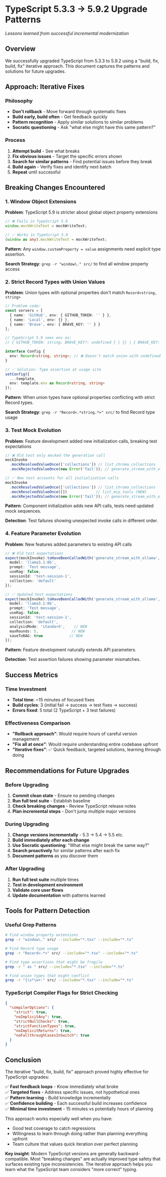 # TypeScript 5.3.3 → 5.9.2 Upgrade Patterns

*Lessons learned from successful incremental modernization*

## Overview

We successfully upgraded TypeScript from 5.3.3 to 5.9.2 using a "build, fix, build, fix" iterative approach. This document captures the patterns and solutions for future upgrades.

## Approach: Iterative Fixes

### Philosophy
- **Don't rollback** - Move forward through systematic fixes
- **Build early, build often** - Get feedback quickly 
- **Pattern recognition** - Apply similar solutions to similar problems
- **Socratic questioning** - Ask "what else might have this same pattern?"

### Process
1. **Attempt build** - See what breaks
2. **Fix obvious issues** - Target the specific errors shown
3. **Search for similar patterns** - Find potential issues before they break
4. **Build again** - Verify fixes and identify next batch
5. **Repeat** until successful

## Breaking Changes Encountered

### 1. Window Object Extensions

**Problem**: TypeScript 5.9 is stricter about global object property extensions

```typescript
// ❌ Fails in TypeScript 5.9
window.mockWriteText = mockWriteText;

// ✅ Works in TypeScript 5.9  
(window as any).mockWriteText = mockWriteText;
```

**Pattern**: Any `window.customProperty = value` assignments need explicit type assertion.

**Search Strategy**: `grep -r "window\." src/` to find all window property access

### 2. Strict Record Types with Union Values

**Problem**: Union types with optional properties don't match `Record<string, string>`

```typescript
// Problem code:
const servers = [
  { name: 'GitHub', env: { GITHUB_TOKEN: '' } },
  { name: 'Local', env: {} },
  { name: 'Brave', env: { BRAVE_KEY: '' } }
];

// TypeScript 5.9 sees env as:
// { GITHUB_TOKEN: string; BRAVE_KEY?: undefined } | {} | { BRAVE_KEY: string; GITHUB_TOKEN?: undefined }

interface Config {
  env: Record<string, string>; // ❌ Doesn't match union with undefined values
}

// ✅ Solution: Type assertion at usage site
setConfig({
  ...template,
  env: template.env as Record<string, string>
});
```

**Pattern**: When union types have optional properties conflicting with strict Record types.

**Search Strategy**: `grep -r "Record<.*string.*>" src/` to find Record type usage

### 3. Test Mock Evolution

**Problem**: Feature development added new initialization calls, breaking test expectations

```typescript
// ❌ Old test only mocked the generation call
mockInvoke
  .mockResolvedValueOnce(['collections']) // list_chroma_collections  
  .mockRejectedValueOnce(new Error('fail')); // generate_stream_with_ollama

// ✅ New test accounts for all initialization calls
mockInvoke
  .mockResolvedValueOnce(['collections']) // list_chroma_collections
  .mockResolvedValueOnce([])             // list_mcp_tools (NEW)
  .mockRejectedValueOnce(new Error('fail')); // generate_stream_with_ollama
```

**Pattern**: Component initialization adds new API calls, tests need updated mock sequences.

**Detection**: Test failures showing unexpected invoke calls in different order.

### 4. Feature Parameter Evolution

**Problem**: New features added parameters to existing API calls

```typescript
// ❌ Old test expectations
expect(mockInvoke).toHaveBeenCalledWith('generate_stream_with_ollama', {
  model: 'llama3.1:8b',
  prompt: 'Test message',
  useRag: false,
  sessionId: 'test-session-1',
  collection: 'default'
});

// ✅ Updated test expectations  
expect(mockInvoke).toHaveBeenCalledWith('generate_stream_with_ollama', {
  model: 'llama3.1:8b',
  prompt: 'Test message', 
  useRag: false,
  sessionId: 'test-session-1',
  collection: 'default',
  analysisMode: 'standard',    // NEW
  maxRounds: 5,               // NEW
  saveToRAG: true            // NEW
});
```

**Pattern**: Feature development naturally extends API parameters.

**Detection**: Test assertion failures showing parameter mismatches.

## Success Metrics

### Time Investment
- **Total time**: ~15 minutes of focused fixes
- **Build cycles**: 3 (initial fail → success → test fixes → success)
- **Errors fixed**: 5 total (2 TypeScript + 3 test failures)

### Effectiveness Comparison
- **"Rollback approach"**: Would require hours of careful version management
- **"Fix all at once"**: Would require understanding entire codebase upfront  
- **"Iterative fixes"**: ✅ Quick feedback, targeted solutions, learning through doing

## Recommendations for Future Upgrades

### Before Upgrading
1. **Commit clean state** - Ensure no pending changes
2. **Run full test suite** - Establish baseline
3. **Check breaking changes** - Review TypeScript release notes
4. **Plan incremental steps** - Don't jump multiple major versions

### During Upgrading  
1. **Change versions incrementally** - 5.3 → 5.4 → 5.5 etc.
2. **Build immediately after each change**
3. **Use Socratic questioning**: "What else might break the same way?"
4. **Search proactively** for similar patterns after each fix
5. **Document patterns** as you discover them

### After Upgrading
1. **Run full test suite** multiple times
2. **Test in development environment** 
3. **Validate core user flows**
4. **Update documentation** with patterns learned

## Tools for Pattern Detection

### Useful Grep Patterns
```bash
# Find window property extensions
grep -r "window\." src/ --include="*.tsx" --include="*.ts"

# Find Record type usage
grep -r "Record<.*>" src/ --include="*.tsx" --include="*.ts"

# Find type assertions that might be fragile
grep -r " as " src/ --include="*.tsx" --include="*.ts"

# Find union types that might conflict
grep -r "{\s*\w+:" src/ --include="*.tsx" --include="*.ts"
```

### TypeScript Compiler Flags for Strict Checking
```json
{
  "compilerOptions": {
    "strict": true,
    "noImplicitAny": true,
    "strictNullChecks": true,
    "strictFunctionTypes": true,
    "noImplicitReturns": true,
    "noFallthroughCasesInSwitch": true
  }
}
```

## Conclusion

The iterative "build, fix, build, fix" approach proved highly effective for TypeScript upgrades:

✅ **Fast feedback loops** - Know immediately what broke  
✅ **Targeted fixes** - Address specific issues, not hypothetical ones  
✅ **Pattern learning** - Build knowledge incrementally  
✅ **Confidence building** - Each successful build increases confidence  
✅ **Minimal time investment** - 15 minutes vs potentially hours of planning  

This approach works especially well when you have:
- Good test coverage to catch regressions
- Willingness to learn through doing rather than planning everything upfront  
- Team culture that values quick iteration over perfect planning

**Key insight**: Modern TypeScript versions are generally backward-compatible. Most "breaking changes" are actually improved type safety that surfaces existing type inconsistencies. The iterative approach helps you learn what the TypeScript team considers "more correct" typing.